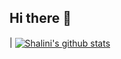 ## Hi there 👋

| <a href="https://github.com/anuraghazra/github-readme-stats">
<img align="center" src="https://github-readme-stats.vercel.app/api?username=shalinikanchana&show_icons=true&include_all_commits=true&theme=buefy&hide_border=true&theme=dark" alt="Shalini's github stats" />
